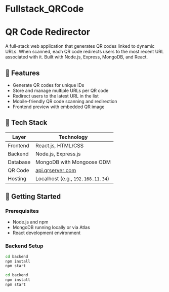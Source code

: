 # Fullstack_QRCode

# QR Code Redirector

A full-stack web application that generates QR codes linked to dynamic URLs. When scanned, 
each QR code redirects users to the most recent URL associated with it. Built with Node.js, 
Express, MongoDB, and React.

## 🔗 Features

- Generate QR codes for unique IDs
- Store and manage multiple URLs per QR code
- Redirect users to the latest URL in the list
- Mobile-friendly QR code scanning and redirection
- Frontend preview with embedded QR image

## 🧰 Tech Stack

| Layer     | Technology                          |
|-----------|--------------------------------------|
| Frontend  | React.js, HTML/CSS                  |
| Backend   | Node.js, Express.js                 |
| Database  | MongoDB with Mongoose ODM           |
| QR Code   | [api.qrserver.com](https://goqr.me/api/) |
| Hosting   | Localhost (e.g., `192.168.11.34`)   |

## 🚀 Getting Started

### Prerequisites

- Node.js and npm
- MongoDB running locally or via Atlas
- React development environment

### Backend Setup

```bash
cd backend
npm install
npm start

cd backend
npm install
npm start
